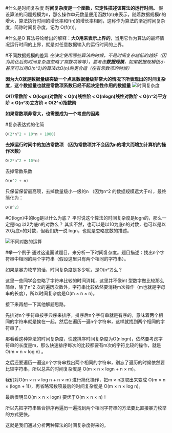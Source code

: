 #什么是时间复杂度
**时间复杂度是一个函数，它定性描述该算法的运行时间。**
假设算法的问题规模为n，那么操作单元数量便用函数f(n)来表示，随着数据规模n的增大，算法执行时间的增长率和f(n)的增长率相同，这称作为算法的渐近时间复杂度，简称时间复杂度，记为 O(f(n))。

#什么是O
算法导论给出的解释：**大O用来表示上界的**，当用它作为算法的最坏情况运行时间的上界，就是对任意数据输入的运行时间的上界。

#不同数据规模的差异
*在决定使用哪些算法的时候，不是时间复杂越低的越好（因为简化后的时间复杂度忽略了常数项等等），要考虑**数据规模**，如果数据规模很小甚至可以用O(n^2)的算法比O(n)的更合适（在有常数项的时候）*

**因为大O就是数据量级突破一个点且数据量级非常大的情况下所表现出的时间复杂度，这个数据量也就是常数项系数已经不起决定性作用的数据量**
![时间复杂度](https://code-thinking-1253855093.file.myqcloud.com/pics/20200728191447384-20230310124015324.png)

**O(1)常数阶 < O(logn)对数阶 < O(n)线性阶 < O(nlogn)线性对数阶 < O(n^2)平方阶 < O(n^3)立方阶 < O(2^n)指数阶**

**如果常数项非常大，也需要成为一个考虑的因素**

#复杂表达式的化简
```cpp
O(2*n^2 + 10*n + 1000)
```
**去掉运行时间中的加法常数项 （因为常数项并不会因为n的增大而增加计算机的操作次数）**
```cpp
O(2*n^2 + 10*n)
```
去掉常数系数
```cpp
O(n^2 + n)
```
只保留保留最高项，去掉数量级小一级的n （因为n^2 的数据规模远大于n），最终简化为：
```cpp
O(n^2)
```
#O(logn)中的log是以什么为底？
平时说这个算法的时间复杂度是logn的，那么一定是log 以2为底n的对数么？
其实不然，也可以是以10为底n的对数，也可以是以20为底n的对数，但我们统一说 logn，也就是忽略底数的描述。

![不同对数的运算](https://code-thinking-1253855093.file.myqcloud.com/pics/20200728191447349-20230310124032001.png)

#举一个例子
通过这道面试题目，来分析一下时间复杂度。题目描述：找出n个字符串中相同的两个字符串（假设这里只有两个相同的字符串）。

如果是暴力枚举的话，时间复杂度是多少呢，是O(n^2)么？

这里一些同学会忽略了字符串比较的时间消耗，这里并不像int 型数字做比较那么简单，除了n^2 次的遍历次数外，字符串比较依然要消耗m次操作（m也就是字母串的长度），所以时间复杂度是O(m × n × n)。

接下来再想一下其他解题思路。

先排对n个字符串按字典序来排序，排序后n个字符串就是有序的，意味着两个相同的字符串就是挨在一起，然后在遍历一遍n个字符串，这样就找到两个相同的字符串了。

那看看这种算法的时间复杂度，快速排序时间复杂度为O(nlogn)，依然要考虑字符串的长度是m，那么快速排序每次的比较都要有m次的字符比较的操作，就是O(m × n × log n) 。

之后还要遍历一遍这n个字符串找出两个相同的字符串，别忘了遍历的时候依然要比较字符串，所以总共的时间复杂度是 O(m × n × logn + n × m)。

我们对O(m × n × log n + n × m) 进行简化操作，把m × n提取出来变成 O(m × n × (logn + 1))，再省略常数项最后的时间复杂度是 O(m × n × log n)。

最后很明显O(m × n × logn) 要优于O(m × n × n)！

所以先把字符串集合排序再遍历一遍找到两个相同字符串的方法要比直接暴力枚举的方式更快。

这就是我们通过分析两种算法的时间复杂度得来的。

